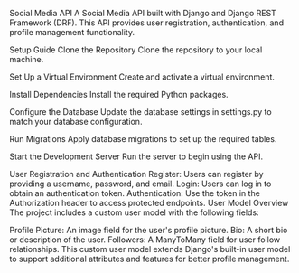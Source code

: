Social Media API
A Social Media API built with Django and Django REST Framework (DRF). This API provides user registration, authentication, and profile management functionality.

Setup Guide
Clone the Repository
Clone the repository to your local machine.

Set Up a Virtual Environment
Create and activate a virtual environment.

Install Dependencies
Install the required Python packages.

Configure the Database
Update the database settings in settings.py to match your database configuration.

Run Migrations
Apply database migrations to set up the required tables.

Start the Development Server
Run the server to begin using the API.

User Registration and Authentication
Register: Users can register by providing a username, password, and email.
Login: Users can log in to obtain an authentication token.
Authentication: Use the token in the Authorization header to access protected endpoints.
User Model Overview
The project includes a custom user model with the following fields:

Profile Picture: An image field for the user's profile picture.
Bio: A short bio or description of the user.
Followers: A ManyToMany field for user follow relationships.
This custom user model extends Django's built-in user model to support additional attributes and features for better profile management.

